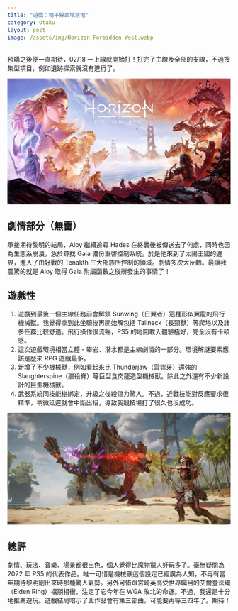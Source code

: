 ```yaml
---
title: "遊戲：地平線西域禁地"
category: Otaku
layout: post
image: /assets/img/Horizon-Forbidden-West.webp
---
```


預購之後便一直期待，02/18 一上線就開始打！打完了主線及全部的支線，不過搜集型項目，例如遺跡探索就沒有進行了。

![Cover](/assets/img/Horizon-Forbidden-West.webp)

## 劇情部分（無雷）

承接期待黎明的結局，Aloy 繼續追尋 Hades 在終戰後被傳送去了何處，同時也因為生態系崩潰，急於尋找 Gaia 備份重啓控制系統。於是他來到了太陽王國的邊界，進入了由好戰的 Tenakth 三大部族所控制的領域。劇情多次大反轉。最讓我震驚的就是 Aloy 取得 Gaia 附屬函數之後所發生的事情了！

## 遊戲性

1. 遊戲到最後一個主線任務前會解鎖 Sunwing（日翼者）這種形似翼龍的飛行機械獸。我覺得拿到此坐騎後再開始解包括 Tallneck（長頸獸）等爬塔以及諸多任務比較舒適。飛行操作很流暢，PS5 的地圖載入體驗極好，完全沒有卡頓感。
2. 這次遊戲環境相當立體 - 攀岩、潛水都是主線劇情的一部分。環境解謎要素應該是歷來 RPG 遊戲最多。
3. 新增了不少機械獸，例如看起來比 Thunderjaw（雷霆牙）還強的 Slaughterspine（獵殺脊）等巨型食肉龍造型機械獸。除此之外還有不少新設計的巨型機械獸。
4. 武器系統同技能樹綁定，升級之後殺傷力驚人。不過，近戰技能對反應要求很精準，稍微延遲就會中斷出招，導致我競技場打了很久也沒成功。

![Slaughterspine](/assets/img/slaughterspine.jpeg)

## 總評

劇情、玩法、音樂、場景都很出色，個人覺得比魔物獵人好玩多了。毫無疑問為 2022 年 PS5 的代表作品。唯一可惜是機械獸這個設定已經廣為人知，不再有當年期待黎明剛出來時那種驚人氣勢。另外可惜跟宮崎英高受世界矚目的艾爾登法環（Elden Ring）檔期相衝，注定了它今年在 WGA 敗北的命運。不過，我還是十分地推薦遊玩。遊戲結局暗示了此作品會有第三部曲，可能要再等三四年了。期待！

